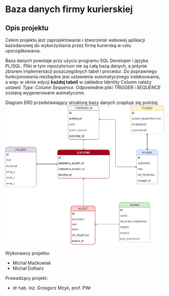 # Baza danych firmy kurierskiej

## Opis projektu
Celem projektu jest zaprojektowanie i stworzenie webowej aplikacji bazodanowej do wykorzystania przez firmę kurierską w celu uporządkowania. 

Baza danych powstaje przy użyciu programu SQL Developer i języka PL/SQL. Pliki w tym repozytorium nie są całą bazą danych, a jedynie zbiorem implementacji poszczególnych tabel i procedur. Do poprawnego funkcjonowania niezbędne jest ustawienie automatycznego indeksowania, a więc w oknie edycji **każdej tabeli** w zakładce Identity Column należy ustawić *Type: Column Sequence*. Odpowiednie pliki *TRIGGER* i *SEQUENCE* zostaną wygenerowane autmatycznie.

Diagram ERD przedstawiający strukturę bazy danych znajduje się poniżej.
![Diagram ERD struktury bazy danych](img/ERD_diagram.png)

Wykonawcy projektu:
 * Michał Maćkowiak
 * Michał Dołharz

 Prowadzący projekt:
 * dr hab. inż. Grzegorz Mzyk, prof. PWr
